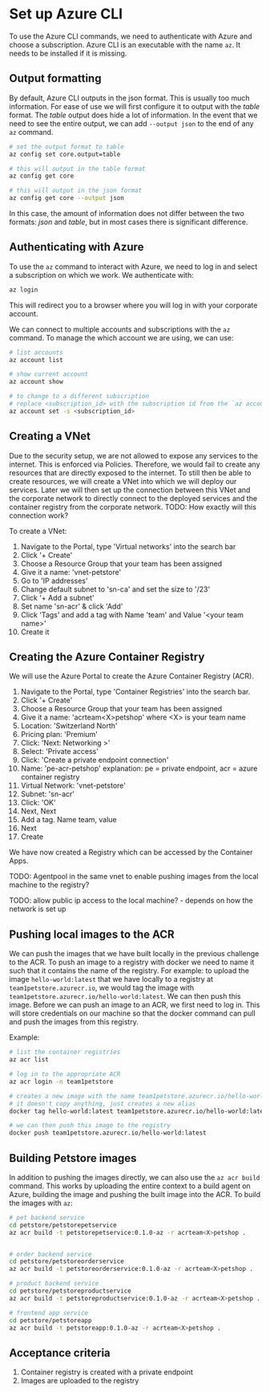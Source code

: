 # Set up Azure CLI
To use the Azure CLI commands, we need to authenticate with Azure and choose a subscription.
Azure CLI is an executable with the name `az`.
It needs to be installed if it is missing.

## Output formatting
By default, Azure CLI outputs in the json format. 
This is usually too much information. 
For ease of use we will first configure it to output with the *table* format.
The *table* output does hide a lot of information.
In the event that we need to see the entire output, we can add `--output json` to the end of any `az` command.
```bash
# set the output format to table
az config set core.output=table

# this will output in the table format
az config get core

# this will output in the json format
az config get core --output json
```
In this case, the amount of information does not differ between the two formats: *json* and *table*, 
but in most cases there is significant difference.


## Authenticating with Azure
To use the `az` command to interact with Azure, we need to log in and select a subscription on which we work.
We authenticate with:
```bash
az login
```
This will redirect you to a browser where you will log in with your corporate account.

We can connect to multiple accounts and subscriptions with the `az` command. 
To manage the which account we are using, we can use:
```bash
# list accounts
az account list

# show current account
az account show

# to change to a different subscription
# replace <subscription_id> with the subscription id from the `az account list` command
az account set -s <subscription_id>
```

## Creating a VNet
Due to the security setup, we are not allowed to expose any services to the internet.
This is enforced via Policies.
Therefore, we would fail to create any resources that are directly exposed to the internet.
To still then be able to create resources, we will create a VNet into which we will deploy our services.
Later we will then set up the connection between this VNet and the corporate network to directly connect to the
deployed services and the container registry from the corporate network.
TODO: How exactly will this connection work?

To create a VNet:
1. Navigate to the Portal, type 'Virtual networks' into the search bar
2. Click '+ Create'
3. Choose a Resource Group that your team has been assigned
4. Give it a name: 'vnet-petstore'
5. Go to 'IP addresses'
6. Change default subnet to 'sn-ca' and set the size to '/23'
7. Click '+ Add a subnet'
8. Set name 'sn-acr' & click 'Add'
9. Click 'Tags' and add a tag with Name 'team' and Value '\<your team name\>'
10. Create it

## Creating the Azure Container Registry
We will use the Azure Portal to create the Azure Container Registry (ACR).
1. Navigate to the Portal, type 'Container Registries' into the search bar.
2. Click '+ Create'
3. Choose a Resource Group that your team has been assigned
4. Give it a name: 'acrteam\<X\>petshop' where \<X\> is your team name
5. Location: 'Switzerland North'
6. Pricing plan: 'Premium'
7. Click: 'Next: Networking >'
8. Select: 'Private access'
9. Click: 'Create a private endpoint connection'
10. Name: 'pe-acr-petshop' explanation: pe = private endpoint, acr = azure container registry
11. Virtual Network: 'vnet-petstore'
12. Subnet: 'sn-acr'
13. Click: 'OK'
14. Next, Next
15. Add a tag. Name team, value <your team name>
16. Next
17. Create
 
We have now created a Registry which can be accessed by the Container Apps.

TODO: Agentpool in the same vnet to enable pushing images from the local machine to the registry?

TODO: allow public ip access to the local machine? - depends on how the network is set up

## Pushing local images to the ACR
We can push the images that we have built locally in the previous challenge to the ACR.
To push an image to a registry with docker we need to name it such that it contains the name of the registry.
For example: to upload the image `hello-world:latest` that we have locally to a registry at `team1petstore.azurecr.io`, 
we would tag the image with `team1petstore.azurecr.io/hello-world:latest`.
We can then push this image.
Before we can push an image to an ACR, we first need to log in.
This will store credentials on our machine so that the docker command can pull and push the images from this registry.

Example:
```bash
# list the container registries
az acr list

# log in to the appropriate ACR
az acr login -n team1petstore

# creates a new image with the name team1petstore.azurecr.io/hello-world:latest
# it doesn't copy anything, just creates a new alias
docker tag hello-world:latest team1petstore.azurecr.io/hello-world:latest

# we can then push this image to the registry
docker push team1petstore.azurecr.io/hello-world:latest
```

## Building Petstore images
In addition to pushing the images directly, we can also use the `az acr build` command.
This works by uploading the entire context to a build agent on Azure, building the image and pushing the built image into
the ACR.
To build the images with `az`:
```bash
# pet backend service
cd petstore/petstorepetservice
az acr build -t petstorepetservice:0.1.0-az -r acrteam<X>petshop .


# order backend service
cd petstore/petstoreorderservice
az acr build -t petstoreorderservice:0.1.0-az -r acrteam<X>petshop .

# product backend service
cd petstore/petstoreproductservice
az acr build -t petstoreproductservice:0.1.0-az -r acrteam<X>petshop .

# frontend app service
cd petstore/petstoreapp
az acr build -t petstoreapp:0.1.0-az -r acrteam<X>petshop .
```

## Acceptance criteria
1. Container registry is created with a private endpoint
2. Images are uploaded to the registry